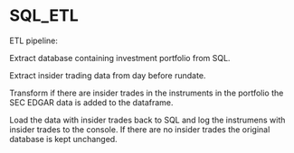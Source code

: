 # SQL_ETL

ETL pipeline:

Extract database containing investment portfolio from SQL.

Extract insider trading data from day before rundate. 

Transform if there are insider trades in the instruments in the portfolio the SEC EDGAR data is added to the dataframe. 

Load the data with insider trades back to SQL and log the instrumens with insider trades to the console. If there are no insider trades the original database is kept unchanged.
